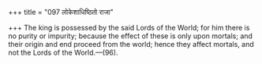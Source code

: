 +++
title = "097 लोकेशाधिष्ठितो राजा"

+++
The king is possessed by the said Lords of the World; for him there is
no purity or impurity; because the effect of these is only upon mortals;
and their origin and end proceed from the world; hence they affect
mortals, and not the Lords of the World.—(96).


